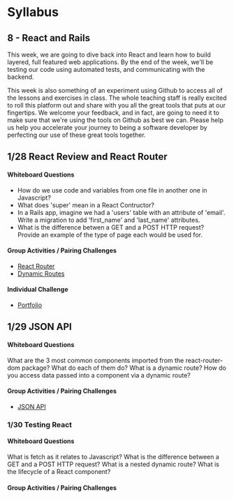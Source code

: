 # Syllabus

## 8 - React and Rails
This week, we are going to dive back into React and learn how to build layered, full featured web applications.  By the end of the week, we'll be testing our code using automated tests, and communicating with the backend.

This week is also something of an experiment using Github to access all of the lessons and exercises in class.  The whole teaching staff is really excited to roll this platform out and share with you all the great tools that puts at our fingertips.  We welcome your feedback, and in fact, are going to need it to make sure that we're using the tools on Github as best we can.  Please help us help you accelerate your journey to being a software developer by perfecting our use of these great tools together.

## 1/28 React Review and React Router

#### Whiteboard Questions
* How do we use code and variables from one file in another one in Javascript?
* What does 'super' mean in a React Contructor?
* In a Rails app, imagine we had a 'users' table with an attribute of 'email'.  Write a migration to add 'first_name' and 'last_name' attributes.
* What is the difference betwen a GET and a POST HTTP request?  Provide an example of the type of page each would be used for.

#### Group Activities / Pairing Challenges
* [React Router](https://classroom.github.com/g/RSynp64z)
* [Dynamic Routes](https://classroom.github.com/g/wDfJSJlP)

#### Individual Challenge
* [Portfolio](https://classroom.github.com/a/SKlBq3pj)

## 1/29 JSON API

#### Whiteboard Questions
What are the 3 most common components imported from the react-router-dom package?  What do each of them do?
What is a dynamic route?
How do you access data passed into a component via a dynamic route?

#### Group Activities / Pairing Challenges
* [JSON API](https://classroom.github.com/g/7ULZEXuO)


### 1/30 Testing React

#### Whiteboard Questions
What is fetch as it relates to Javascript?
What is the difference between a GET and a POST HTTP request?
What is a nested dynamic route?
What is the lifecycle of a React component?

#### Group Activities / Pairing Challenges
